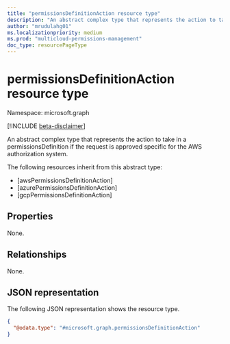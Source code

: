```yaml
---
title: "permissionsDefinitionAction resource type"
description: "An abstract complex type that represents the action to take in a permissionsDefinition if the request is approved specific for the AWS authorization system."
author: "mrudulahg01"
ms.localizationpriority: medium
ms.prod: "multicloud-permissions-management"
doc_type: resourcePageType
---
```


# permissionsDefinitionAction resource type

Namespace: microsoft.graph

[!INCLUDE [beta-disclaimer](../../includes/beta-disclaimer.md)]

An abstract complex type that represents the action to take in a permissionsDefinition if the request is approved specific for the AWS authorization system.

The following resources inherit from this abstract type:
- [awsPermissionsDefinitionAction]
- [azurePermissionsDefinitionAction]
- [gcpPermissionsDefinitionAction]

## Properties
None.

## Relationships
None.

## JSON representation
The following JSON representation shows the resource type.
<!-- {
  "blockType": "resource",
  "@odata.type": "microsoft.graph.permissionsDefinitionAction"
}
-->
``` json
{
  "@odata.type": "#microsoft.graph.permissionsDefinitionAction"
}
```

